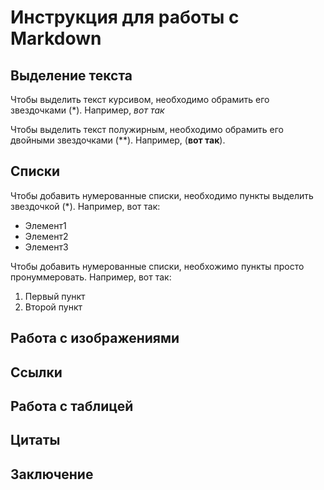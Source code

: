 # Инструкция для работы с Markdown

## Выделение текста
Чтобы выделить текст курсивом, необходимо обрамить его звездочками (*). Например, *вот так*

Чтобы выделить текст полужирным, необходимо обрамить его двойными звездочками (**). Например, (**вот так**).

## Списки
Чтобы добавить нумерованные списки, необходимо пункты выделить звездочкой (*). Например, вот так:
* Элемент1
* Элемент2
* Элемент3

Чтобы добавить нумерованные списки, необхожимо пункты просто пронуммеровать. Например, вот так:
1. Первый пункт
2. Второй пункт

## Работа с изображениями

## Ссылки

## Работа с таблицей

## Цитаты

## Заключение
